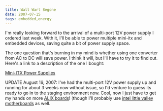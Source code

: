 ```yaml
---
title: Wall Wart Begone
date: 2007-07-15
tags: embedded,energy
---
```

I'm really looking forward to the arrival of a multi-port 12V power supply I ordered last week. With it, I'll be able to power multiple mini-itx and embedded devices, saving quite a bit of power supply space.

The one question that's burning in my mind is whether using one converter from AC to DC will save power. I think it will, but I'll have to try it to find out.  Here's a link to a description of the one I bought:

<a href="http://www.my-tech-deals.com/blog/2007/07/mini-itx-power-supplies.html">Mini-ITX Power Supplies</a>

UPDATE August 16, 2007: I've had the multi-port 12V power supply up and running for about 3 weeks now without issue, so I'd venture to guess its ready to go in to the staging environment now. Cool, now I just have to get my hands on more <a href="http://www.docunext.com/2007/07/alix.html">ALIX boards</a>! (though I'll probably use <a href="http://www.my-tech-deals.com/blog/2007/08/more-intel-little-valley-motherboards.html">intel little valley motherboards</a> as well.


